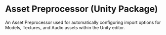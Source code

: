 # Asset Preprocessor (Unity Package)

An Asset Preprocessor used for automatically configuring import options for Models, Textures, and Audio assets within the Unity editor.
